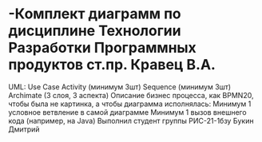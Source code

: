 # -Комплект диаграмм по дисциплине Технологии Разработки Программных продуктов ст.пр. Кравец В.А.

UML:
Use Case
Activity (минимум 3шт)
Sequence (минимум 3шт)
Archimate (3 слоя, 3 аспекта)
Описание бизнес процесса, как BPMN20, чтобы была не картинка, а чтобы диаграмма исполнялась:
Минимум 1 условное ветвление в самой диаграмме
Минимум 1 вызов внешнего кода (например, на Java)
Выполнил студент группы РИС-21-1бзу Букин Дмитрий

